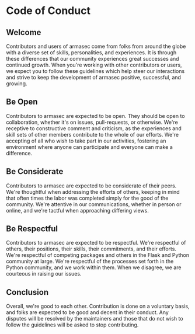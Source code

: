 # Code of Conduct

## Welcome
Contributors and users of armasec come from folks from around the globe
with a diverse set of skills, personalities, and experiences. It is through
these differences that our community experiences great successes and continued
growth. When you're working with other contributors or users, we expect you
to follow these guidelines which help steer our interactions and strive to keep
the development of armasec positive, successful, and growing.

## Be Open
Contributors to armasec are expected to be open. They should be open to
collaboration, whether it's on issues, pull-requests, or otherwise. We're
receptive to constructive comment and criticism, as the experiences and skill
sets of other members contribute to the whole of our efforts. We're accepting of
all who wish to take part in our activities, fostering an environment where
anyone can participate and everyone can make a difference.

## Be Considerate
Contributors to armasec are expected to be considerate of their peers.
We're thoughtful when addressing the efforts of others, keeping in mind that
often times the labor was completed simply for the good of the community. We're
attentive in our communications, whether in person or online, and we're tactful
when approaching differing views.


## Be Respectful
Contributors to armasec are expected to be respectful. We're respectful
of others, their positions, their skills, their commitments, and their efforts.
We're respectful of competing packages and others in the Flask and Python
community at large.  We're respectful of the processes set forth in the Python
community, and we work within them. When we disagree, we are courteous in
raising our issues.

## Conclusion
Overall, we're good to each other. Contribution is done on a voluntary basis,
and folks are expected to be good and decent in their conduct. Any disputes
will be resolved by the maintainers and those that do not wish to follow the
guidelines will be asked to stop contributing.
